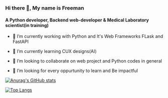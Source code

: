 ### Hi there 👋, My name is Freeman

####  A Python developer,  Backend web-developer & Medical Laboratory scientist(in training)
- 🔭 I’m currently working with Python and It's Web Frameworks FLask and FastAPI

- 🌱 I’m currently learning CUX designs(AI)

- 👯 I’m looking to collaborate on web project and Python codes in general

- 🤔 I’m looking for every oppurtunity to learn and Be impactful

[![Anurag's GitHub stats](https://github-readme-stats.vercel.app/api?username=Freeman-kuch&show_icons=true&theme=dracula)](https://github.com/anuraghazra/github-readme-stats)

   [![Top Langs](https://github-readme-stats.vercel.app/api/top-langs/?username=Freeman-kuch)](https://github.com/anuraghazra/github-readme-stats)
